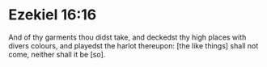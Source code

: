 # Ezekiel 16:16

And of thy garments thou didst take, and deckedst thy high places with divers colours, and playedst the harlot thereupon: [the like things] shall not come, neither shall it be [so].